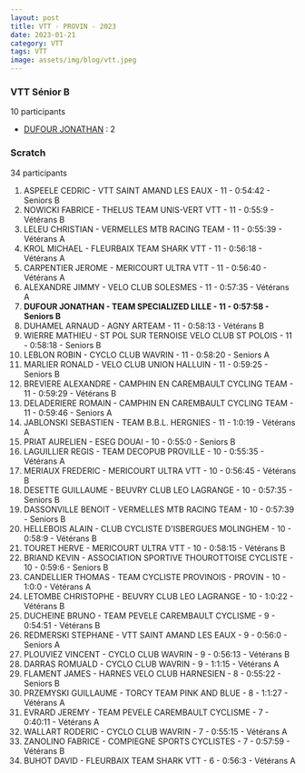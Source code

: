 ```yaml
---
layout: post
title: VTT - PROVIN - 2023
date: 2023-01-21
category: VTT
tags: VTT
image: assets/img/blog/vtt.jpeg
---
```


### VTT Sénior B
10 participants
- [DUFOUR JONATHAN](https://teamspecializedlille.github.io/works/dufourjonathan) : 2

### Scratch
34 participants
1. ASPEELE CEDRIC - VTT SAINT AMAND LES EAUX - 11 - 0:54:42 - Seniors B
2. NOWICKI FABRICE - THELUS TEAM UNIS-VERT VTT - 11 - 0:55:9 - Vétérans B
3. LELEU CHRISTIAN - VERMELLES MTB RACING TEAM - 11 - 0:55:39 - Vétérans A
4. KROL MICHAEL - FLEURBAIX TEAM SHARK VTT - 11 - 0:56:18 - Vétérans A
5. CARPENTIER JEROME - MERICOURT ULTRA VTT - 11 - 0:56:40 - Vétérans A
6. ALEXANDRE JIMMY - VELO CLUB SOLESMES - 11 - 0:57:35 - Vétérans A
7. **DUFOUR JONATHAN - TEAM SPECIALIZED LILLE - 11 - 0:57:58 - Seniors B**
8. DUHAMEL ARNAUD - AGNY ARTEAM - 11 - 0:58:13 - Vétérans B
9. WIERRE MATHIEU - ST POL SUR TERNOISE VELO CLUB ST POLOIS - 11 - 0:58:18 - Seniors B
10. LEBLON ROBIN - CYCLO CLUB WAVRIN - 11 - 0:58:20 - Seniors A
11. MARLIER RONALD - VELO CLUB UNION HALLUIN - 11 - 0:59:25 - Seniors B
12. BREVIERE ALEXANDRE - CAMPHIN EN CAREMBAULT CYCLING TEAM - 11 - 0:59:29 - Vétérans B
13. DELADERIERE ROMAIN - CAMPHIN EN CAREMBAULT CYCLING TEAM - 11 - 0:59:46 - Seniors A
14. JABLONSKI SEBASTIEN - TEAM B.B.L. HERGNIES - 11 - 1:0:19 - Vétérans A
15. PRIAT AURELIEN - ESEG DOUAI - 10 - 0:55:0 - Seniors B
16. LAGUILLIER REGIS - TEAM DECOPUB PROVILLE - 10 - 0:55:35 - Vétérans A
17. MERIAUX FREDERIC - MERICOURT ULTRA VTT - 10 - 0:56:45 - Vétérans B
18. DESETTE GUILLAUME - BEUVRY CLUB LEO LAGRANGE - 10 - 0:57:35 - Seniors B
19. DASSONVILLE BENOIT - VERMELLES MTB RACING TEAM - 10 - 0:57:39 - Seniors B
20. HELLEBOIS ALAIN - CLUB CYCLISTE D'ISBERGUES MOLINGHEM - 10 - 0:58:9 - Vétérans B
21. TOURET HERVE - MERICOURT ULTRA VTT - 10 - 0:58:15 - Vétérans B
22. BRIAND KEVIN - ASSOCIATION SPORTIVE THOUROTTOISE CYCLISTE - 10 - 0:59:6 - Seniors B
23. CANDELLIER THOMAS - TEAM CYCLISTE PROVINOIS - PROVIN - 10 - 1:0:0 - Vétérans A
24. LETOMBE CHRISTOPHE - BEUVRY CLUB LEO LAGRANGE - 10 - 1:0:22 - Vétérans B
25. DUCHEINE BRUNO - TEAM PEVELE CAREMBAULT CYCLISME - 9 - 0:54:51 - Vétérans B
26. REDMERSKI STEPHANE - VTT SAINT AMAND LES EAUX - 9 - 0:56:0 - Seniors A
27. PLOUVIEZ VINCENT - CYCLO CLUB WAVRIN - 9 - 0:56:13 - Vétérans B
28. DARRAS ROMUALD - CYCLO CLUB WAVRIN - 9 - 1:1:15 - Vétérans A
29. FLAMENT JAMES - HARNES VELO CLUB HARNESIEN - 8 - 0:55:22 - Seniors B
30. PRZEMYSKI GUILLAUME - TORCY TEAM PINK AND BLUE - 8 - 1:1:27 - Vétérans A
31. EVRARD JEREMY - TEAM PEVELE CAREMBAULT CYCLISME - 7 - 0:40:11 - Vétérans A
32. WALLART RODERIC - CYCLO CLUB WAVRIN - 7 - 0:55:15 - Vétérans A
33. ZANOLINO FABRICE - COMPIEGNE SPORTS CYCLISTES - 7 - 0:57:59 - Vétérans B
34. BUHOT DAVID - FLEURBAIX TEAM SHARK VTT - 6 - 0:56:3 - Vétérans A

